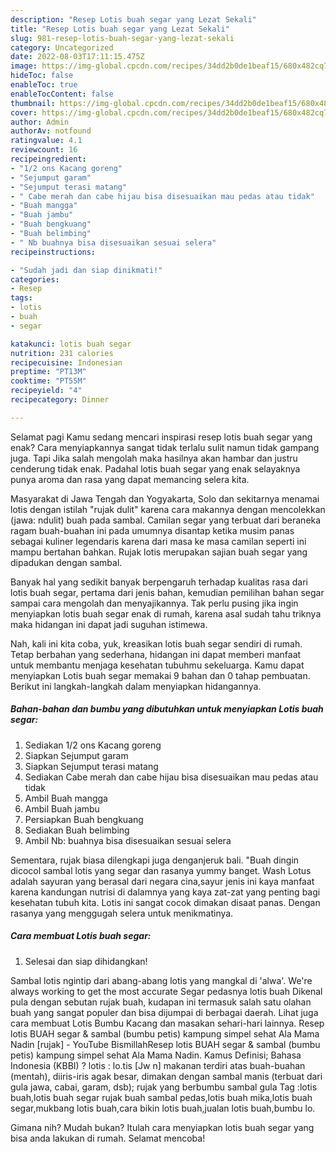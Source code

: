 ```yaml
---
description: "Resep Lotis buah segar yang Lezat Sekali"
title: "Resep Lotis buah segar yang Lezat Sekali"
slug: 981-resep-lotis-buah-segar-yang-lezat-sekali
category: Uncategorized
date: 2022-08-03T17:11:15.475Z
image: https://img-global.cpcdn.com/recipes/34dd2b0de1beaf15/680x482cq70/lotis-buah-segar-foto-resep-utama.jpg
hideToc: false
enableToc: true
enableTocContent: false
thumbnail: https://img-global.cpcdn.com/recipes/34dd2b0de1beaf15/680x482cq70/lotis-buah-segar-foto-resep-utama.jpg
cover: https://img-global.cpcdn.com/recipes/34dd2b0de1beaf15/680x482cq70/lotis-buah-segar-foto-resep-utama.jpg
author: Admin
authorAv: notfound
ratingvalue: 4.1
reviewcount: 16
recipeingredient:
- "1/2 ons Kacang goreng"
- "Sejumput garam"
- "Sejumput terasi matang"
- " Cabe merah dan cabe hijau bisa disesuaikan mau pedas atau tidak"
- "Buah mangga"
- "Buah jambu"
- "Buah bengkuang"
- "Buah belimbing"
- " Nb buahnya bisa disesuaikan sesuai selera"
recipeinstructions:

- "Sudah jadi dan siap dinikmati!"
categories:
- Resep
tags:
- lotis
- buah
- segar

katakunci: lotis buah segar 
nutrition: 231 calories
recipecuisine: Indonesian
preptime: "PT13M"
cooktime: "PT55M"
recipeyield: "4"
recipecategory: Dinner

---
```



Selamat pagi Kamu sedang mencari inspirasi resep lotis buah segar yang enak? Cara menyiapkannya sangat tidak terlalu sulit namun tidak gampang juga. Tapi Jika salah mengolah maka hasilnya akan hambar dan justru cenderung tidak enak. Padahal lotis buah segar yang enak selayaknya punya aroma dan rasa yang dapat memancing selera kita.


Masyarakat di Jawa Tengah dan Yogyakarta, Solo dan sekitarnya menamai lotis dengan istilah &#34;rujak dulit&#34; karena cara makannya dengan mencolekkan (jawa: ndulit) buah pada sambal. Camilan segar yang terbuat dari beraneka ragam buah-buahan ini pada umumnya disantap ketika musim panas sebagai kuliner legendaris karena dari masa ke masa camilan seperti ini mampu bertahan bahkan. Rujak lotis merupakan sajian buah segar yang dipadukan dengan sambal.

Banyak hal yang sedikit banyak berpengaruh terhadap kualitas rasa dari lotis buah segar, pertama dari jenis bahan, kemudian pemilihan bahan segar sampai cara mengolah dan menyajikannya. Tak perlu pusing jika ingin menyiapkan lotis buah segar enak di rumah, karena asal sudah tahu triknya maka hidangan ini dapat jadi suguhan istimewa.


Nah, kali ini kita coba, yuk, kreasikan lotis buah segar sendiri di rumah. Tetap berbahan yang sederhana, hidangan ini dapat memberi manfaat untuk membantu menjaga kesehatan tubuhmu sekeluarga. Kamu dapat menyiapkan Lotis buah segar memakai 9 bahan dan 0 tahap pembuatan. Berikut ini langkah-langkah dalam menyiapkan hidangannya.

<!--inarticleads1-->

##### Bahan-bahan dan bumbu yang dibutuhkan untuk menyiapkan Lotis buah segar:

1. Sediakan 1/2 ons Kacang goreng
1. Siapkan Sejumput garam
1. Siapkan Sejumput terasi matang
1. Sediakan  Cabe merah dan cabe hijau bisa disesuaikan mau pedas atau tidak
1. Ambil Buah mangga
1. Ambil Buah jambu
1. Persiapkan Buah bengkuang
1. Sediakan Buah belimbing
1. Ambil  Nb: buahnya bisa disesuaikan sesuai selera


Sementara, rujak biasa dilengkapi juga denganjeruk bali. &#34;Buah dingin dicocol sambal lotis yang segar dan rasanya yummy banget. Wash Lotus adalah sayuran yang berasal dari negara cina,sayur jenis ini kaya manfaat karena kandungan nutrisi di dalamnya yang kaya zat-zat yang penting bagi kesehatan tubuh kita. Lotis ini sangat cocok dimakan disaat panas. Dengan rasanya yang menggugah selera untuk menikmatinya. 

<!--inarticleads2-->

##### Cara membuat Lotis buah segar:


1. Selesai dan siap dihidangkan!

Sambal lotis ngintip dari abang-abang lotis yang mangkal di &#39;alwa&#39;. We&#39;re always working to get the most accurate Segar pedasnya lotis buah Dikenal pula dengan sebutan rujak buah, kudapan ini termasuk salah satu olahan buah yang sangat populer dan bisa dijumpai di berbagai daerah. Lihat juga cara membuat Lotis Bumbu Kacang dan masakan sehari-hari lainnya. Resep lotis BUAH segar &amp; sambal (bumbu petis) kampung simpel sehat Ala Mama Nadin [rujak] - YouTube BismillahResep lotis BUAH segar &amp; sambal (bumbu petis) kampung simpel sehat Ala Mama Nadin. Kamus Definisi; Bahasa Indonesia (KBBI) ? lotis : lo.tis [Jw n] makanan terdiri atas buah-buahan (mentah), diiris-iris agak besar, dimakan dengan sambal manis (terbuat dari gula jawa, cabai, garam, dsb); rujak yang berbumbu sambal gula Tag :lotis buah,lotis buah segar rujak buah sambal pedas,lotis buah mika,lotis buah segar,mukbang lotis buah,cara bikin lotis buah,jualan lotis buah,bumbu lo. 

Gimana nih? Mudah bukan? Itulah cara menyiapkan lotis buah segar yang bisa anda lakukan di rumah. Selamat mencoba!
